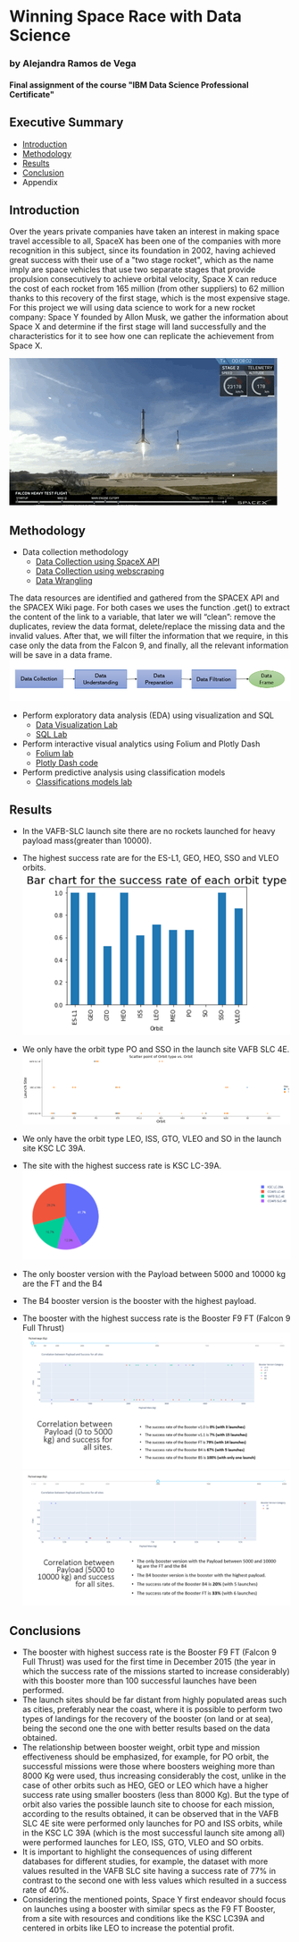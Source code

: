 # Winning Space Race with Data Science
### by Alejandra Ramos de Vega
#### Final assignment of the course "IBM Data Science Professional Certificate" 


## Executive Summary 
* [Introduction](#introduction) 
* [Methodology](#Methodology)
* [Results](#results)
* [Conclusion](#conclusions)
* Appendix

## Introduction

Over the years private companies have taken an interest in making space travel accessible to all, SpaceX has been one of the companies with more recognition in this subject, since its foundation in 2002, having achieved great success with their use of a "two stage rocket", which as the name imply are space vehicles that use two separate stages that provide propulsion consecutively to achieve orbital velocity, Space X can reduce the cost of each rocket from 165 million (from other suppliers) to 62 million thanks to this recovery of the first stage, which is the most expensive stage. For this project we will using data science to work for a new rocket company: Space Y founded by Allon Musk, we gather the information about Space X and determine if the first stage will land successfully and the characteristics for it to see how one can replicate the achievement from Space X. 

![](spacex.gif)


## Methodology 
* Data collection methodology
  * [Data Collection using SpaceX API](https://github.com/aledominique/Space_Race_FinalProject-/blob/main/Code/Data%20Collection%20API%20Lab.ipynb)
  * [Data Collection using webscraping](https://github.com/aledominique/Space_Race_FinalProject-/blob/main/Code/Complete%20the%20Data%20Collection%20with%20Web%20Scraping%20lab.ipynb)
  * [Data Wrangling](https://github.com/aledominique/Space_Race_FinalProject-/blob/main/Code/Data%20Wrangling.ipynb)

The data resources are identified and gathered from the SPACEX API and the SPACEX Wiki page. For both cases we uses the function .get() to extract the content of the link to a variable, that later we will “clean”: remove the duplicates, review the data format, delete/replace the missing data and the invalid values. After that, we will filter the information that we require, in this case only the data from the Falcon 9, and finally, all the relevant information will be save in a data frame.
![grafik](https://github.com/aledominique/Space_Race_FinalProject-/blob/main/Images/DataCollectionFlowchart.PNG)

 


* Perform exploratory data analysis (EDA) using visualization and SQL
  * [Data Visualization Lab](https://github.com/aledominique/Space_Race_FinalProject-/blob/main/Code/EDA%20with%20Visualization%20lab.ipynb)
  * [SQL Lab](https://github.com/aledominique/Space_Race_FinalProject-/blob/main/Code/Exploratory%20Data%20Analysus%20with%20SQL.ipynb)
* Perform interactive visual analytics using Folium and Plotly Dash
  * [Folium lab](https://github.com/aledominique/Space_Race_FinalProject-/blob/main/Code/the%20Interactive%20Visual%20Analytics%20with%20Folium%20lab.ipynb)
  * [Plotly Dash code](https://github.com/aledominique/Space_Race_FinalProject-/blob/main/Code/spacex_dash_app.py.py) 
* Perform predictive analysis using classification models
  * [Classifications models lab](https://github.com/aledominique/Space_Race_FinalProject-/blob/main/Code/Machine%20Learning%20Prediction%20lab.ipynb) 

## Results
* In the VAFB-SLC launch site there are no rockets launched for heavy payload mass(greater than 10000).
* The highest success rate are for the ES-L1, GEO, HEO, SSO and VLEO orbits.
 ![grafik](https://github.com/aledominique/Space_Race_FinalProject-/blob/main/Images/SuccessRatevsOrbitType.png)
* We only have the orbit type PO and SSO in the launch site VAFB SLC 4E.
![grafik](https://github.com/aledominique/Space_Race_FinalProject-/blob/main/Images/OrbittypevsLaunchSite.png)

* We only have the orbit type LEO, ISS, GTO, VLEO and SO in the launch site KSC LC 39A.
* The site with the highest success rate is KSC LC-39A.
![grafik](https://github.com/aledominique/Space_Race_FinalProject-/blob/main/Images/TotalSuccessSites.png)

* The only booster version with the Payload between 5000 and 10000 kg are the FT and the B4
* The B4 booster version is the booster with the highest payload. 
* The booster with the highest success rate is the Booster F9 FT (Falcon 9 Full Thrust) 
![grafik](https://github.com/aledominique/Space_Race_FinalProject-/blob/main/Images/Payloadandsuccess1.PNG) ![grafik](https://github.com/aledominique/Space_Race_FinalProject-/blob/main/Images/Payloadandsuccess2.PNG)



## Conclusions
* The booster with highest success rate is the Booster F9 FT (Falcon 9 Full Thrust) was used for the first 
time in December 2015 (the year in which the success rate of the missions started to increase 
considerably) with this booster more than 100 successful launches have been performed. 
* The launch sites should be far distant from highly populated areas such as cities, preferably near the 
coast, where it is possible to perform two types of landings for the recovery of the booster (on land or at 
sea), being the second one the one with better results based on the data obtained. 
* The relationship between booster weight, orbit type and mission effectiveness should be emphasized, for 
example, for PO orbit, the successful missions were those where boosters weighing more than 8000 Kg 
were used, thus increasing considerably the cost, unlike in the case of other orbits such as HEO, 
GEO or LEO which have a higher success rate using smaller boosters (less than 8000 Kg). But 
the type of orbit also varies the possible launch site to choose for each mission, according to the results 
obtained, it can be observed that in the VAFB SLC 4E site were performed only launches for PO and ISS 
orbits, while in the KSC LC 39A (which is the most successful launch site among all) 
were performed launches for LEO, ISS, GTO, VLEO and SO orbits.
* It is important to highlight the consequences of using different databases for different studies, for 
example, the dataset with more values resulted in the VAFB SLC site having a success rate of 77% in contrast to the second one with less values which resulted in a success rate of 40%.
* Considering the mentioned points, Space Y first endeavor should focus on launches using a booster with 
similar specs as the F9 FT Booster, from a site with resources and conditions like the KSC LC39A and 
centered in orbits like LEO to increase the potential profit. 
